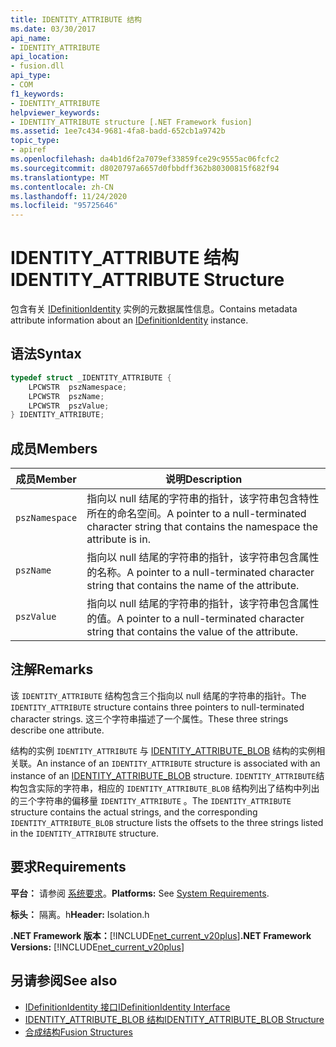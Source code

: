 ```yaml
---
title: IDENTITY_ATTRIBUTE 结构
ms.date: 03/30/2017
api_name:
- IDENTITY_ATTRIBUTE
api_location:
- fusion.dll
api_type:
- COM
f1_keywords:
- IDENTITY_ATTRIBUTE
helpviewer_keywords:
- IDENTITY_ATTRIBUTE structure [.NET Framework fusion]
ms.assetid: 1ee7c434-9681-4fa8-badd-652cb1a9742b
topic_type:
- apiref
ms.openlocfilehash: da4b1d6f2a7079ef33859fce29c9555ac06fcfc2
ms.sourcegitcommit: d8020797a6657d0fbbdff362b80300815f682f94
ms.translationtype: MT
ms.contentlocale: zh-CN
ms.lasthandoff: 11/24/2020
ms.locfileid: "95725646"
---
```

# <a name="identity_attribute-structure"></a><span data-ttu-id="8dd11-102">IDENTITY_ATTRIBUTE 结构</span><span class="sxs-lookup"><span data-stu-id="8dd11-102">IDENTITY_ATTRIBUTE Structure</span></span>

<span data-ttu-id="8dd11-103">包含有关 [IDefinitionIdentity](idefinitionidentity-interface.md) 实例的元数据属性信息。</span><span class="sxs-lookup"><span data-stu-id="8dd11-103">Contains metadata attribute information about an [IDefinitionIdentity](idefinitionidentity-interface.md) instance.</span></span>  
  
## <a name="syntax"></a><span data-ttu-id="8dd11-104">语法</span><span class="sxs-lookup"><span data-stu-id="8dd11-104">Syntax</span></span>  
  
```cpp  
typedef struct _IDENTITY_ATTRIBUTE {  
    LPCWSTR  pszNamespace;  
    LPCWSTR  pszName;  
    LPCWSTR  pszValue;  
} IDENTITY_ATTRIBUTE;  
```  
  
## <a name="members"></a><span data-ttu-id="8dd11-105">成员</span><span class="sxs-lookup"><span data-stu-id="8dd11-105">Members</span></span>  
  
|<span data-ttu-id="8dd11-106">成员</span><span class="sxs-lookup"><span data-stu-id="8dd11-106">Member</span></span>|<span data-ttu-id="8dd11-107">说明</span><span class="sxs-lookup"><span data-stu-id="8dd11-107">Description</span></span>|  
|------------|-----------------|  
|`pszNamespace`|<span data-ttu-id="8dd11-108">指向以 null 结尾的字符串的指针，该字符串包含特性所在的命名空间。</span><span class="sxs-lookup"><span data-stu-id="8dd11-108">A pointer to a null-terminated character string that contains the namespace the attribute is in.</span></span>|  
|`pszName`|<span data-ttu-id="8dd11-109">指向以 null 结尾的字符串的指针，该字符串包含属性的名称。</span><span class="sxs-lookup"><span data-stu-id="8dd11-109">A pointer to a null-terminated character string that contains the name of the attribute.</span></span>|  
|`pszValue`|<span data-ttu-id="8dd11-110">指向以 null 结尾的字符串的指针，该字符串包含属性的值。</span><span class="sxs-lookup"><span data-stu-id="8dd11-110">A pointer to a null-terminated character string that contains the value of the attribute.</span></span>|  
  
## <a name="remarks"></a><span data-ttu-id="8dd11-111">注解</span><span class="sxs-lookup"><span data-stu-id="8dd11-111">Remarks</span></span>  

 <span data-ttu-id="8dd11-112">该 `IDENTITY_ATTRIBUTE` 结构包含三个指向以 null 结尾的字符串的指针。</span><span class="sxs-lookup"><span data-stu-id="8dd11-112">The `IDENTITY_ATTRIBUTE` structure contains three pointers to null-terminated character strings.</span></span> <span data-ttu-id="8dd11-113">这三个字符串描述了一个属性。</span><span class="sxs-lookup"><span data-stu-id="8dd11-113">These three strings describe one attribute.</span></span>  
  
 <span data-ttu-id="8dd11-114">结构的实例 `IDENTITY_ATTRIBUTE` 与 [IDENTITY_ATTRIBUTE_BLOB](identity-attribute-blob-structure.md) 结构的实例相关联。</span><span class="sxs-lookup"><span data-stu-id="8dd11-114">An instance of an `IDENTITY_ATTRIBUTE` structure is associated with an instance of an [IDENTITY_ATTRIBUTE_BLOB](identity-attribute-blob-structure.md) structure.</span></span> <span data-ttu-id="8dd11-115">`IDENTITY_ATTRIBUTE`结构包含实际的字符串，相应的 `IDENTITY_ATTRIBUTE_BLOB` 结构列出了结构中列出的三个字符串的偏移量 `IDENTITY_ATTRIBUTE` 。</span><span class="sxs-lookup"><span data-stu-id="8dd11-115">The `IDENTITY_ATTRIBUTE` structure contains the actual strings, and the corresponding `IDENTITY_ATTRIBUTE_BLOB` structure lists the offsets to the three strings listed in the `IDENTITY_ATTRIBUTE` structure.</span></span>  
  
## <a name="requirements"></a><span data-ttu-id="8dd11-116">要求</span><span class="sxs-lookup"><span data-stu-id="8dd11-116">Requirements</span></span>  

 <span data-ttu-id="8dd11-117">**平台：** 请参阅 [系统要求](../../get-started/system-requirements.md)。</span><span class="sxs-lookup"><span data-stu-id="8dd11-117">**Platforms:** See [System Requirements](../../get-started/system-requirements.md).</span></span>  
  
 <span data-ttu-id="8dd11-118">**标头：** 隔离。h</span><span class="sxs-lookup"><span data-stu-id="8dd11-118">**Header:** Isolation.h</span></span>  
  
 <span data-ttu-id="8dd11-119">**.NET Framework 版本：**[!INCLUDE[net_current_v20plus](../../../../includes/net-current-v20plus-md.md)]</span><span class="sxs-lookup"><span data-stu-id="8dd11-119">**.NET Framework Versions:** [!INCLUDE[net_current_v20plus](../../../../includes/net-current-v20plus-md.md)]</span></span>  
  
## <a name="see-also"></a><span data-ttu-id="8dd11-120">另请参阅</span><span class="sxs-lookup"><span data-stu-id="8dd11-120">See also</span></span>

- [<span data-ttu-id="8dd11-121">IDefinitionIdentity 接口</span><span class="sxs-lookup"><span data-stu-id="8dd11-121">IDefinitionIdentity Interface</span></span>](idefinitionidentity-interface.md)
- [<span data-ttu-id="8dd11-122">IDENTITY_ATTRIBUTE_BLOB 结构</span><span class="sxs-lookup"><span data-stu-id="8dd11-122">IDENTITY_ATTRIBUTE_BLOB Structure</span></span>](identity-attribute-blob-structure.md)
- [<span data-ttu-id="8dd11-123">合成结构</span><span class="sxs-lookup"><span data-stu-id="8dd11-123">Fusion Structures</span></span>](fusion-structures.md)
